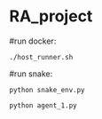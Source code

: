 # RA_project

#run docker:

`./host_runner.sh`

#run snake:

`python snake_env.py`

`python agent_1.py`

